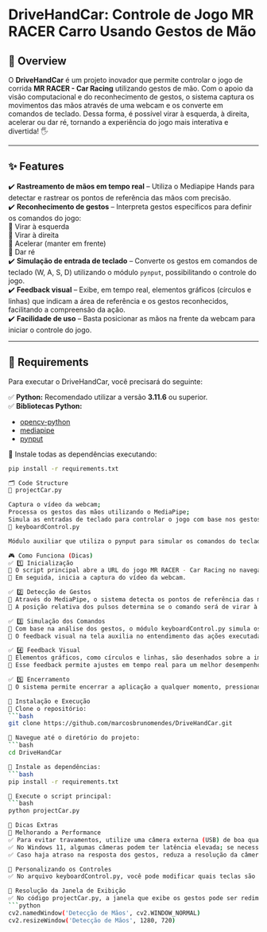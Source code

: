 # DriveHandCar: Controle de Jogo MR RACER Carro Usando Gestos de Mão

## 📌 Overview

O **DriveHandCar** é um projeto inovador que permite controlar o jogo de corrida **MR RACER - Car Racing** utilizando gestos de mão. Com o apoio da visão computacional e do reconhecimento de gestos, o sistema captura os movimentos das mãos através de uma webcam e os converte em comandos de teclado. Dessa forma, é possível virar à esquerda, à direita, acelerar ou dar ré, tornando a experiência do jogo mais interativa e divertida! 🖐️

---

## ✨ **Features**
✔️ **Rastreamento de mãos em tempo real** – Utiliza o Mediapipe Hands para detectar e rastrear os pontos de referência das mãos com precisão.  
✔️ **Reconhecimento de gestos** – Interpreta gestos específicos para definir os comandos do jogo:  
   🔹 Virar à esquerda  
   🔹 Virar à direita  
   🔹 Acelerar (manter em frente)  
   🔹 Dar ré  
✔️ **Simulação de entrada de teclado** – Converte os gestos em comandos de teclado (W, A, S, D) utilizando o módulo `pynput`, possibilitando o controle do jogo.  
✔️ **Feedback visual** – Exibe, em tempo real, elementos gráficos (círculos e linhas) que indicam a área de referência e os gestos reconhecidos, facilitando a compreensão da ação.  
✔️ **Facilidade de uso** – Basta posicionar as mãos na frente da webcam para iniciar o controle do jogo.  

---

## 🔧 **Requirements**
Para executar o DriveHandCar, você precisará do seguinte:

✅ **Python:** Recomendado utilizar a versão **3.11.6** ou superior.  
✅ **Bibliotecas Python:**  
   - [opencv-python](https://pypi.org/project/opencv-python/)  
   - [mediapipe](https://pypi.org/project/mediapipe/)  
   - [pynput](https://pypi.org/project/pynput/)  

📌 Instale todas as dependências executando:

```bash
pip install -r requirements.txt

🗂️ Code Structure
📌 projectCar.py

Captura o vídeo da webcam;
Processa os gestos das mãos utilizando o MediaPipe;
Simula as entradas de teclado para controlar o jogo com base nos gestos.
📌 keyboardControl.py

Módulo auxiliar que utiliza o pynput para simular os comandos do teclado (pressionamento e liberação de teclas).

🎮 Como Funciona (Dicas)
✅ 1️⃣ Inicialização
📌 O script principal abre a URL do jogo MR RACER - Car Racing no navegador padrão.
📌 Em seguida, inicia a captura do vídeo da webcam.

✅ 2️⃣ Detecção de Gestos
📌 Através do MediaPipe, o sistema detecta os pontos de referência das mãos, focando, por exemplo, na posição do pulso.
📌 A posição relativa dos pulsos determina se o comando será de virar à esquerda, virar à direita, acelerar ou dar ré.

✅ 3️⃣ Simulação dos Comandos
📌 Com base na análise dos gestos, o módulo keyboardControl.py simula os comandos do teclado (W, A, S, D), que são enviados ao jogo.
📌 O feedback visual na tela auxilia no entendimento das ações executadas.

✅ 4️⃣ Feedback Visual
📌 Elementos gráficos, como círculos e linhas, são desenhados sobre a imagem capturada para indicar as áreas de controle e os gestos reconhecidos.
📌 Esse feedback permite ajustes em tempo real para um melhor desempenho do controle.

✅ 5️⃣ Encerramento
📌 O sistema permite encerrar a aplicação a qualquer momento, pressionando a tecla "q".

🚀 Instalação e Execução
🔹 Clone o repositório:
```bash
git clone https://github.com/marcosbrunomendes/DriveHandCar.git

🔹 Navegue até o diretório do projeto:
```bash
cd DriveHandCar

🔹 Instale as dependências:
```bash
pip install -r requirements.txt

🔹 Execute o script principal:
```bash
python projectCar.py

🎯 Dicas Extras
🔹 Melhorando a Performance
✅ Para evitar travamentos, utilize uma câmera externa (USB) de boa qualidade.
✅ No Windows 11, algumas câmeras podem ter latência elevada; se necessário, use o DroidCam ou outra solução para conectar o celular como webcam.
✅ Caso haja atraso na resposta dos gestos, reduza a resolução da câmera no código.

🔹 Personalizando os Controles
✅ No arquivo keyboardControl.py, você pode modificar quais teclas são pressionadas para adaptar o sistema a outros jogos.

🔹 Resolução da Janela de Exibição
✅ No código projectCar.py, a janela que exibe os gestos pode ser redimensionada com:
```python
cv2.namedWindow('Detecção de Mãos', cv2.WINDOW_NORMAL)
cv2.resizeWindow('Detecção de Mãos', 1280, 720)

